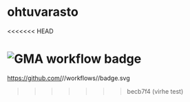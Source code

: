 # ohtuvarasto
<<<<<<< HEAD

![GMA workflow badge](https://github.com/taijalainen/ohtuvarasto/workflows/CI/badge.svg)
=======
https://github.com/<taijalainen>/<ohtuvarasto>/workflows/<CI>/badge.svg
>>>>>>> becb7f4 (virhe test)
